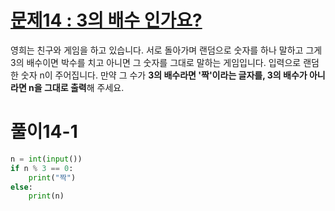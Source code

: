 # [문제14 : 3의 배수 인가요?](https://www.notion.so/14-3-1d057d33e2204dcaaf43401f65519fa0)

영희는 친구와 게임을 하고 있습니다. 서로 돌아가며 랜덤으로 숫자를 하나 말하고 그게 3의 배수이면 박수를 치고 아니면 그 숫자를 그대로 말하는 게임입니다.
입력으로 랜덤한 숫자 n이 주어집니다.
만약 그 수가 **3의 배수라면 '짝'이라는 글자를, 3의 배수가 아니라면 n을 그대로 출력**해 주세요.

# 풀이14-1
``` python
n = int(input())
if n % 3 == 0:
    print("짝")
else:
    print(n)
```
